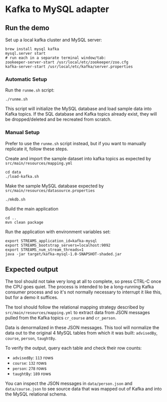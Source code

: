 # Kafka to MySQL adapter

## Run the demo
Set up a local kafka cluster and MySQL server:
```shell
brew install mysql kafka
mysql.server start
# run each in a separate terminal window/tab:
zookeeper-server-start /usr/local/etc/zookeeper/zoo.cfg
kafka-server-start /usr/local/etc/kafka/server.properties
```

### Automatic Setup

Run the `runme.sh` script:
```shell
./runme.sh
```

This script will initialize the MySQL database and load sample data into Kafka topics.
If the SQL database and Kafka topics already exist, they will be dropped/deleted and
be recreated from scratch.

### Manual Setup

Prefer to use the `runme.sh` script instead, but if you want to manually replicate it,
follow these steps.

Create and import the sample dataset into kafka topics as expected by
`src/main/resources/mapping.yml`
```shell
cd data
./load-kafka.sh
```

Make the sample MySQL database expected by `src/main/resources/datasource.properties`
```shell
./mkdb.sh
```

Build the main application
```shell
cd ..
mvn clean package
```

Run the application with environment variables set:
```shell
export STREAMS_application_id=kafka-mysql
export STREAMS_bootstrap_servers=localhost:9092
export STREAMS_num_stream_threads=1
java -jar target/kafka-mysql-1.0-SNAPSHOT-shaded.jar
```

## Expected output

The tool should not take very long at all to complete, so press CTRL-C once
the CPU goes quiet. The process is intended to be a long-running Kafka consumer
process and so it's not normally necessary to interrupt it like this, but for a
demo it suffices.

The tool should follow the relational mapping strategy described by `src/main/resources/mapping.yml`
to extract data from JSON messages pulled from the Kafka topics `cr_course` and `cr_person`.

Data is denormalized in these JSON messages. This tool will normalize the data out
to the original 4 MySQL tables from which it was built: `advisedBy`, `course`, `person`, `taughtBy`.

To verify the output, query each table and check their row counts:

 * `advisedBy`: `113` rows
 * `course`: `132` rows
 * `person`: `278` rows
 * `taughtBy`: `189` rows

You can inspect the JSON messages in `data/person.json` and `data/course.json` to
see source data that was mapped out of Kafka and into the MySQL relational schema.
